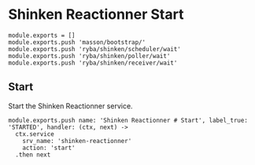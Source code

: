 
# Shinken Reactionner Start

    module.exports = []
    module.exports.push 'masson/bootstrap/'
    module.exports.push 'ryba/shinken/scheduler/wait'
    module.exports.push 'ryba/shinken/poller/wait'
    module.exports.push 'ryba/shinken/receiver/wait'

## Start

Start the Shinken Reactionner service.

    module.exports.push name: 'Shinken Reactionner # Start', label_true: 'STARTED', handler: (ctx, next) ->
      ctx.service
        srv_name: 'shinken-reactionner'
        action: 'start'
      .then next
